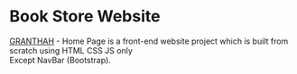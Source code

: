 # Book Store Website

[GRANTHAH](https://anuj-cs20.github.io/GRANTHAH/) - Home Page is a front-end website project which is built from scratch using HTML CSS JS only\
Except NavBar (Bootstrap).

